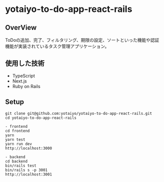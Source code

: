 # yotaiyo-to-do-app-react-rails

## OverView
ToDoの追加、完了、フィルタリング、期限の設定、ソートといった機能や認証機能が実装されているタスク管理アプリケーション。

## 使用した技術
- TypeScript
- Next.js
- Ruby on Rails

## Setup
```
git clone git@github.com:yotaiyo/yotaiyo-to-do-app-react-rails.git
cd yotaiyo-to-do-app-react-rails

- frontend
cd frontend
yarn
yarn test
yarn run dev
http://localhost:3000

- backend
cd backend
bin/rails test
bin/rails s -p 3001
http://localhost:3001
``` 
